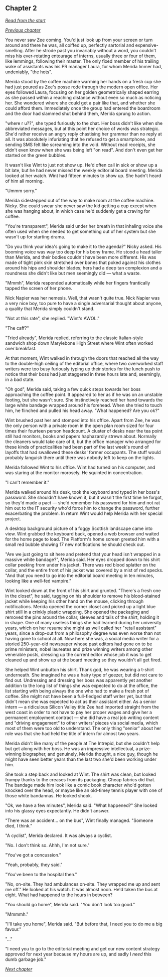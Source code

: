 ## Chapter 2

_[Read from the start](00-preface.md)_

_[Previous chapter](01.md)_

You never saw Zee coming. You'd just look up from your screen or turn around and there he was, all coiffed up, perfectly sartorial and expensive-smelling. After he strode past you invariably without a word, you couldn't miss his ever-rotating entourage of interns, usually three or four of them, like lemmings, following their master. The only fixed member of his trailing wake of assistants was his PR manager Laura, for whom Merida Immer had, undeniably, "the hots".

Merida stood by the coffee machine warming her hands on a fresh cup she had just poured as Zee's posse rode through the modern open office. Her eyes followed Laura, focusing on her golden geometrically shaped earring as she passed within a reaching distance without even so much as noticing her. She wondered where she could get a pair like that, and whether she could afford them. Immediately once the group had entered the boardroom and the door had slammed shut behind them, Merida sprung to action.

"where r u??", she typed furiously to the chat. Her boss didn't like when she abbreviated messages, but at this point her choice of words was strategic. She'd rather receive an angry reply chastising her grammar than no reply at all. It was absolutely infuriating that he refused to get a smartphone, and sending SMS felt like screaming into the void. Without read receipts, she didn't even know when she was being left "on read". And don't even get her started on the green bubbles.

It wasn't like Wint to just not show up. He'd often call in sick or show up a bit late, but he had never missed the weekly editorial board meeting. Merida looked at her watch. Wint had fifteen minutes to show up. She hadn't heard of him all morning.

"Ummm sorry."

Merida sidestepped out of the way to make room at the coffee machine. Nicky. She could swear she never saw the kid getting a cup except when she was hanging about, in which case he'd suddenly get a craving for coffee.

"You're transparent", Merida said under her breath in that inhaling voice she often used when she needed to get something out of her system but she wasn't up for starting drama.

"Do you think your idea's going to make it to the agenda?" Nicky asked. His booming voice was way too deep for his bony frame. He stood a head taller than Merida, and their bodies couldn't have been more different. His was made of tight pink skin stretched over bones that poked against his clothes around his hips and shoulder blades; hers had a deep tan complexion and a roundness she didn't like but men seemingly did — what a waste.

"Mmmh", Merida responded automatically while her fingers frantically tapped the screen of her phone.

Nick Napier was her nemesis. Well, that wasn't quite true. Nick Napier was a very nice boy, too pure to have a single adversarial thought about anyone, a quality that Merida simply couldn't stand.

"Not at this rate", she replied. "Wint's AWOL."

"The caff?"

"Tried already", Merida replied, referring to the classic Italian-style sandwich shop down Marylebone High Street where Wint often worked over breakfast.

At that moment, Wint walked in through the doors that reached all the way to the double-high ceiling of the editorial office, where two overworked staff writers were too busy furiously typing up their stories for the lunch push to notice that their boss had just staggered in three hours late and, seemingly, in a bad state.

"Oh god", Merida said, taking a few quick steps towards her boss approaching the coffee point. It appeared to her as if he was on an unstable footing, but she wasn't sure. She instinctively reached her hand towards the large white bandage wrapped around his forehead. When she tried to touch him, he flinched and pulled his head away. "What happened? Are you ok?"

Wint brushed past her and stomped into his office. Apart from Zee, he was the only person with a private room in the open plan room sized for four times their fourteen person headcount. A cluster of desks near the tea point still had monitors, books and papers haphazardly strewn about. Normally the cleaners would take care of it, but the office manager who arranged for these kinds of practicalities had been part of the last week's round of layoffs that had swallowed these desks' former occupants. The stuff would probably languish there until there was nobody left to keep on the lights.

Merida followed Wint to his office. Wint had turned on his computer, and was staring at the monitor morosely. He squinted in concentration.

"I can't remember it."

Merida walked around his desk, took the keyboard and typed in her boss's password. She shouldn't have known it, but it wasn't the first time he forgot, so they'd made a pact — she'd remember his password for him and not rat him out to the IT security who'd force him to change the password, further exacerbating the problem. In return Wint would help Merida with her special project.

A desktop background picture of a foggy Scottish landscape came into view. Wint grabbed the keyboard back, opened a web browser and waited for the home page to load. The Platform's home screen greeted him with a small red bubble showing 17 new notifications he should check out.

"Are we just going to sit here and pretend that your head isn't wrapped in a massive white bandage?", Merida said. Her eyes dropped down to his shirt collar peeking from under his jacket. There was red blood splatter on the collar, and the entire front of his jacket was covered by a mist of red specks. "And that you need to go into the editorial board meeting in ten minutes, looking like a well-fed vampire."

Wint looked down at the front of his shirt and grunted. "There's a fresh one in the closet", he said, tugging on his shoulder to remove his blood-stained jacket while keeping his other hand on the mouse, clicking through notifications. Merida opened the corner closet and picked up a light blue shirt still in a crinkly plastic wrapping. She opened the packaging and removed the pins around the collar, sleeves and tails of the shirt, holding it in shape. One of many useless things she had learned during her university years, which on her resume she might as well called her "retail assistant" years, since a drop-out from a philosophy degree was even worse than not having gone to school at all. Now here she was, a social media writer for a storied 250-year-old newspaper whose past editors had gone on to be prime ministers, nobel laureates and prize winning writers among other venerable posts, dressing up the current editor whose job it was to get cleaned up and show up at the board meeting so they wouldn't all get fired.

She helped Wint unbutton his shirt. Thank god, he was wearing a t-shirt underneath. She imagined he was a hairy type of geezer, but did not care to find out. Undressing and dressing her boss was apparently yet another addition to the long list of things she was expected to do at the office, the list starting with being always the one who had to make a fresh pot of coffee. She might not have been a full-fledged staff writer yet, but that didn't mean she was expected to act as their assistant either. As a senior intern — a ridiculous Silicon Valley title Zee had imported straight from the west coast in order to not have to pay her proper wages and give her a permanent employment contract — she did have a real job writing content and "driving engagement" to other writers' pieces via social media, which most of them were too old to understand. The only thing "senior" about her role was that she had held the title of intern for almost two years.

Merida didn't like many of the people at The Intrepid, but she couldn't help but get along with her boss. He was an impressive intellectual, a prize-winning biographer, and genuinely, Merida thought, a nice guy, though he might have seen better years than the last two she'd been working under him.

She took a step back and looked at Wint. The shirt was clean, but looked frumpy thanks to the creases from its packaging. Cheap fabrics did that. The bandage made him look like a comic book character who'd gotten knocked over the head, or maybe like an old-timey tennis player with one of those white bandannas. He looked shook.

"Ok, we have a few minutes", Merida said. "What happened?" She looked into his glassy eyes expectantly. He didn't answer.

"There was an accident... on the bus", Wint finally managed. "Someone died, I think."

"A cyclist", Merida declared. It was always a cyclist.

"No. I don't think so. Ahhh, I'm not sure."

"You've got a concussion."

"Yeah, probably, they said."

"You've been to the hospital then."

"No, on-site. They had ambulances on-site. They wrapped me up and sent me off." He looked at his watch. It was almost noon. He'd taken the bus at eight. What had happened to the hours in between?

"You should go home", Merida said. "You don't look too good."

"Mmmmh."

"I'll take you home", Merida said. "But before that, I need you to do me a big favour."

"..."

"I need you to go to the editorial meeting and get our new content strategy approved for next year because my hours are up, and sadly I _need_ this dumb garbage job."

_[Next chapter](03.md)_
